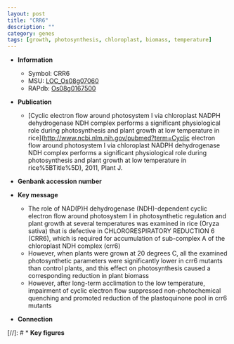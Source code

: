 ```yaml
---
layout: post
title: "CRR6"
description: ""
category: genes
tags: [growth, photosynthesis, chloroplast, biomass, temperature]
---
```


* **Information**  
    + Symbol: CRR6  
    + MSU: [LOC_Os08g07060](http://rice.uga.edu/cgi-bin/ORF_infopage.cgi?orf=LOC_Os08g07060)  
    + RAPdb: [Os08g0167500](https://rapdb.dna.affrc.go.jp/locus/?name=Os08g0167500)  

* **Publication**  
    + [Cyclic electron flow around photosystem I via chloroplast NADPH dehydrogenase NDH complex performs a significant physiological role during photosynthesis and plant growth at low temperature in rice](http://www.ncbi.nlm.nih.gov/pubmed?term=Cyclic electron flow around photosystem I via chloroplast NADPH dehydrogenase NDH complex performs a significant physiological role during photosynthesis and plant growth at low temperature in rice%5BTitle%5D), 2011, Plant J.

* **Genbank accession number**  

* **Key message**  
    + The role of NAD(P)H dehydrogenase (NDH)-dependent cyclic electron flow around photosystem I in photosynthetic regulation and plant growth at several temperatures was examined in rice (Oryza sativa) that is defective in CHLORORESPIRATORY REDUCTION 6 (CRR6), which is required for accumulation of sub-complex A of the chloroplast NDH complex (crr6)
    + However, when plants were grown at 20 degrees C, all the examined photosynthetic parameters were significantly lower in crr6 mutants than control plants, and this effect on photosynthesis caused a corresponding reduction in plant biomass
    + However, after long-term acclimation to the low temperature, impairment of cyclic electron flow suppressed non-photochemical quenching and promoted reduction of the plastoquinone pool in crr6 mutants

* **Connection**  

[//]: # * **Key figures**  


